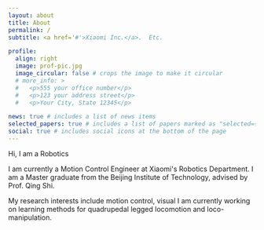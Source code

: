 ```yaml
---
layout: about
title: About
permalink: /
subtitle: <a href='#'>Xiaomi Inc.</a>.  Etc.

profile:
  align: right
  image: prof-pic.jpg
  image_circular: false # crops the image to make it circular
  # more_info: >
  #   <p>555 your office number</p>
  #   <p>123 your address street</p>
  #   <p>Your City, State 12345</p>

news: true # includes a list of news items
selected_papers: true # includes a list of papers marked as "selected={true}"
social: true # includes social icons at the bottom of the page
---
```


Hi, I am a Robotics 

I am currently a Motion Control Engineer at Xiaomi's Robotics Department. I am a Master graduate from 
the Beijing Institute of Technology, advised by Prof. Qing Shi.

My research interests include motion control, visual 
I am currently working on learning methods for quadrupedal legged locomotion and loco-manipulation.
